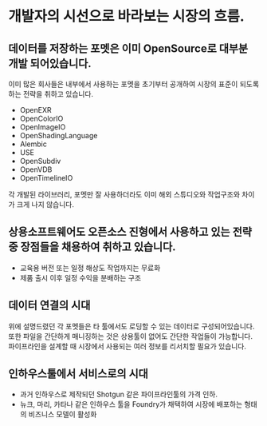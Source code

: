 # 개발자의 시선으로 바라보는 시장의 흐름.

## 데이터를 저장하는 포멧은 이미 OpenSource로 대부분 개발 되어있습니다.
이미 많은 회사들은 내부에서 사용하는 포멧을 초기부터 공개하여 시장의 표준이 되도록 하는 전략을 취하고 있습니다.

- OpenEXR
- OpenColorIO
- OpenImageIO
- OpenShadingLanguage
- Alembic
- USE
- OpenSubdiv
- OpenVDB
- OpenTimelineIO

각 개발된 라이브러리, 포멧만 잘 사용하더라도 이미 해외 스튜디오와 작업구조와 차이가 크게 나지 않습니다.

## 상용소프트웨어도 오픈소스 진형에서 사용하고 있는 전략중 장점들을 채용하여 취하고 있습니다.
- 교육용 버전 또는 일정 해상도 작업까지는 무료화
- 제품 출시 이후 일정 수익을 분배하는 구조

## 데이터 연결의 시대
위에 설명드렸던 각 포멧들은 타 툴에서도 로딩할 수 있는 데이터로 구성되어있습니다.
또한 파일을 간단하게 매니징하는 것은 상용툴이 없어도 간단한 작업들이 가능합니다.
파이프라인을 설계할 때 시장에서 사용되는 여러 정보를 리서치할 필요가 있습니다.


## 인하우스툴에서 서비스로의 시대
- 과거 인하우스로 제작되던 Shotgun 같은 파이프라인툴의 가격 인하.
- 뉴크, 마리, 카타나 같은 인하우스 툴을 Foundry가 채택하여 시장에 배포하는 형태의 비즈니스 모델이 활성화
